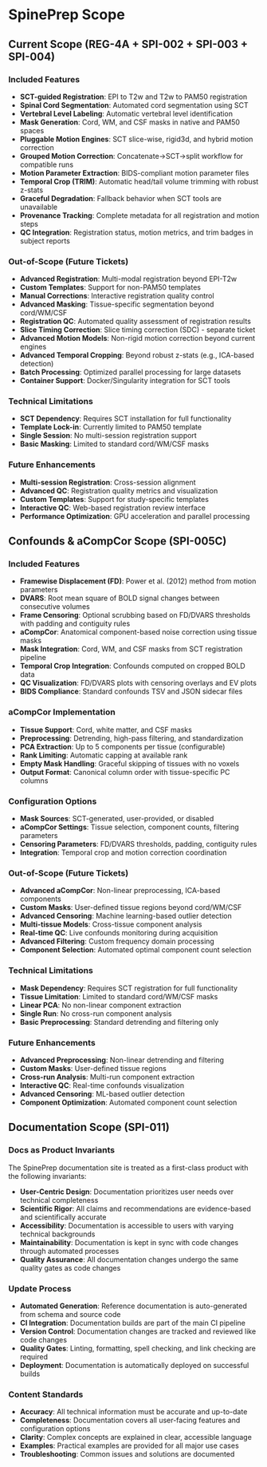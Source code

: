 # SpinePrep Scope

## Current Scope (REG-4A + SPI-002 + SPI-003 + SPI-004)

### Included Features
- **SCT-guided Registration**: EPI to T2w and T2w to PAM50 registration
- **Spinal Cord Segmentation**: Automated cord segmentation using SCT
- **Vertebral Level Labeling**: Automatic vertebral level identification
- **Mask Generation**: Cord, WM, and CSF masks in native and PAM50 spaces
- **Pluggable Motion Engines**: SCT slice-wise, rigid3d, and hybrid motion correction
- **Grouped Motion Correction**: Concatenate→SCT→split workflow for compatible runs
- **Motion Parameter Extraction**: BIDS-compliant motion parameter files
- **Temporal Crop (TRIM)**: Automatic head/tail volume trimming with robust z-stats
- **Graceful Degradation**: Fallback behavior when SCT tools are unavailable
- **Provenance Tracking**: Complete metadata for all registration and motion steps
- **QC Integration**: Registration status, motion metrics, and trim badges in subject reports

### Out-of-Scope (Future Tickets)
- **Advanced Registration**: Multi-modal registration beyond EPI-T2w
- **Custom Templates**: Support for non-PAM50 templates
- **Manual Corrections**: Interactive registration quality control
- **Advanced Masking**: Tissue-specific segmentation beyond cord/WM/CSF
- **Registration QC**: Automated quality assessment of registration results
- **Slice Timing Correction**: Slice timing correction (SDC) - separate ticket
- **Advanced Motion Models**: Non-rigid motion correction beyond current engines
- **Advanced Temporal Cropping**: Beyond robust z-stats (e.g., ICA-based detection)
- **Batch Processing**: Optimized parallel processing for large datasets
- **Container Support**: Docker/Singularity integration for SCT tools

### Technical Limitations
- **SCT Dependency**: Requires SCT installation for full functionality
- **Template Lock-in**: Currently limited to PAM50 template
- **Single Session**: No multi-session registration support
- **Basic Masking**: Limited to standard cord/WM/CSF masks

### Future Enhancements
- **Multi-session Registration**: Cross-session alignment
- **Advanced QC**: Registration quality metrics and visualization
- **Custom Templates**: Support for study-specific templates
- **Interactive QC**: Web-based registration review interface
- **Performance Optimization**: GPU acceleration and parallel processing

## Confounds & aCompCor Scope (SPI-005C)

### Included Features
- **Framewise Displacement (FD)**: Power et al. (2012) method from motion parameters
- **DVARS**: Root mean square of BOLD signal changes between consecutive volumes
- **Frame Censoring**: Optional scrubbing based on FD/DVARS thresholds with padding and contiguity rules
- **aCompCor**: Anatomical component-based noise correction using tissue masks
- **Mask Integration**: Cord, WM, and CSF masks from SCT registration pipeline
- **Temporal Crop Integration**: Confounds computed on cropped BOLD data
- **QC Visualization**: FD/DVARS plots with censoring overlays and EV plots
- **BIDS Compliance**: Standard confounds TSV and JSON sidecar files

### aCompCor Implementation
- **Tissue Support**: Cord, white matter, and CSF masks
- **Preprocessing**: Detrending, high-pass filtering, and standardization
- **PCA Extraction**: Up to 5 components per tissue (configurable)
- **Rank Limiting**: Automatic capping at available rank
- **Empty Mask Handling**: Graceful skipping of tissues with no voxels
- **Output Format**: Canonical column order with tissue-specific PC columns

### Configuration Options
- **Mask Sources**: SCT-generated, user-provided, or disabled
- **aCompCor Settings**: Tissue selection, component counts, filtering parameters
- **Censoring Parameters**: FD/DVARS thresholds, padding, contiguity rules
- **Integration**: Temporal crop and motion correction coordination

### Out-of-Scope (Future Tickets)
- **Advanced aCompCor**: Non-linear preprocessing, ICA-based components
- **Custom Masks**: User-defined tissue regions beyond cord/WM/CSF
- **Advanced Censoring**: Machine learning-based outlier detection
- **Multi-tissue Models**: Cross-tissue component analysis
- **Real-time QC**: Live confounds monitoring during acquisition
- **Advanced Filtering**: Custom frequency domain processing
- **Component Selection**: Automated optimal component count selection

### Technical Limitations
- **Mask Dependency**: Requires SCT registration for full functionality
- **Tissue Limitation**: Limited to standard cord/WM/CSF masks
- **Linear PCA**: No non-linear component extraction
- **Single Run**: No cross-run component analysis
- **Basic Preprocessing**: Standard detrending and filtering only

### Future Enhancements
- **Advanced Preprocessing**: Non-linear detrending and filtering
- **Custom Masks**: User-defined tissue regions
- **Cross-run Analysis**: Multi-run component extraction
- **Interactive QC**: Real-time confounds visualization
- **Advanced Censoring**: ML-based outlier detection
- **Component Optimization**: Automated component count selection

## Documentation Scope (SPI-011)

### Docs as Product Invariants
The SpinePrep documentation site is treated as a first-class product with the following invariants:

- **User-Centric Design**: Documentation prioritizes user needs over technical completeness
- **Scientific Rigor**: All claims and recommendations are evidence-based and scientifically accurate
- **Accessibility**: Documentation is accessible to users with varying technical backgrounds
- **Maintainability**: Documentation is kept in sync with code changes through automated processes
- **Quality Assurance**: All documentation changes undergo the same quality gates as code changes

### Update Process
- **Automated Generation**: Reference documentation is auto-generated from schema and source code
- **CI Integration**: Documentation builds are part of the main CI pipeline
- **Version Control**: Documentation changes are tracked and reviewed like code changes
- **Quality Gates**: Linting, formatting, spell checking, and link checking are required
- **Deployment**: Documentation is automatically deployed on successful builds

### Content Standards
- **Accuracy**: All technical information must be accurate and up-to-date
- **Completeness**: Documentation covers all user-facing features and configuration options
- **Clarity**: Complex concepts are explained in clear, accessible language
- **Examples**: Practical examples are provided for all major use cases
- **Troubleshooting**: Common issues and solutions are documented
